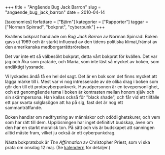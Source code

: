 +++
title = "Angående Bug Jack Barron"
slug = "angaende_bug_jack_barron"
date = 2010-04-14

[taxonomies]
forfattare = ["Björn"]
kategorier = ["Rapporter"]
taggar = ["Norman Spinrad", "bokprat", "cyberpunk"]
+++

Kvällens bokprat handlade om <em>Bug Jack Barron</em> av Norman Spinrad. Boken gavs ut 1969 och är starkt influerad av den tidens politiska klimat,främst av den amerikanska medborgarrättsrörelsen.

Det var inte ett så välbesökt bokprat, detta vårt bokprat för kvällen. Det var jag och Åka som pratade, och Maria, som inte läst så mycket av boken, som andäktigt lyssnade.

Vi lyckades ändå få en hel del sagt. Det är en bok som det finns mycket att lägga märke till i. Mest var vi nog intresserade av de olika drag i boken som gör den till ett protocyberpunkverk. Huvudpersonen är en tevepersonlighet, och ett genomgående tema i boken är kontrasten mellan honom själv och sin skärmpersona. Han kallas också för "black shade", och får vid ett tillfälle ett par svarta solglasögon att ha på sig, fast det är nog ett sammanträffande.

Boken handlar om nedfrysning av människor och odödlighetskurer, och vem som har rätt till dem. Upplösningen har inget definitivt budskap, även om den har en starkt moralisk ton. På sätt och vis är budskapet att sanningen alltid måste fram, vilket ju också är ett cyberpunkdrag.

Nästa bokpratsbok är _The Affirmation_ av Christopher Priest, som vi ska prata om onsdag 12 maj. (Se [kalendern](kalender) för detaljer.)
